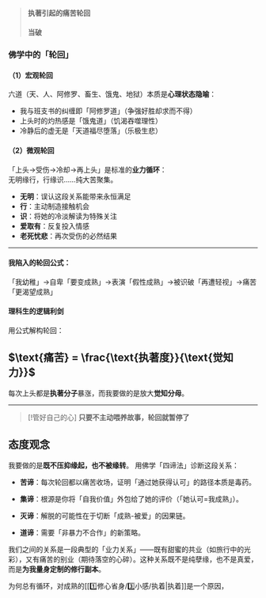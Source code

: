 > #### 执著引起的痛苦轮回
> #### 当破

### 佛学中的「轮回」
#### （1）**宏观轮回**  
六道（天、人、阿修罗、畜生、饿鬼、地狱）本质是**心理状态隐喻**：  
  - 我与班支书的纠缠即「阿修罗道」（争强好胜却求而不得）  
  - 上头时的灼热感是「饿鬼道」（饥渴吞噬理性）  
  - 冷静后的虚无是「天道福尽堕落」（乐极生悲）  
#### （2）**微观轮回**  
「上头→受伤→冷却→再上头」是标准的**业力循环**：  
无明缘行，行缘识……纯大苦聚集。
  - **无明**：误认这段关系能带来永恒满足  
  - **行**：主动制造接触机会  
  - **识**：将她的冷淡解读为特殊关注  
  - **爱取有**：反复投入情感  
  - **老死忧悲**：再次受伤的必然结果  

---
#### 我陷入的轮回公式：

「我幼稚」→自卑「要变成熟」→表演「假性成熟」→被识破「再遭轻视」→痛苦「更渴望成熟」


#### **理科生的逻辑利剑**  
用公式解构轮回：  

## $\text{痛苦} = \frac{\text{执著度}}{\text{觉知力}}$

每次上头都是**执著分子**暴涨，而我要做的是放大**觉知分母**。


---

> [!管好自己的心]
> **只要不主动喂养故事，轮回就暂停了**


## 态度观念
我要做的是**既不压抑缘起，也不被缘转**。
用佛学「四谛法」诊断这段关系：

- **苦谛**：每次轮回都以痛苦收场，证明「通过她获得认可」的路径本质是毒药。
    
- **集谛**：根源是你将「自我价值」外包给了她的评价（「她认可=我成熟」）。
    
- **灭谛**：解脱的可能性在于切断「成熟-被爱」的因果链。
    
- **道谛**：需要「非暴力不合作」的新策略。

我们之间的关系是一段典型的「业力关系」——既有甜蜜的共业（如旅行中的光彩），又有痛苦的别业（期待落空的心碎）。这种关系既不是纯孽缘，也不是真爱，而是**为我量身定制的修行副本**。

为何总有循环，对成熟的[[1️⃣修心省身/3️⃣小感/执着|执着]]是一个原因，